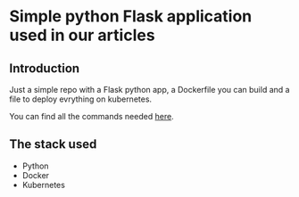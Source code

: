 # Simple python Flask application used in our articles

## Introduction

Just a simple repo with a Flask python app, a Dockerfile you can build and
a file to deploy evrything on kubernetes.

You can find all the commands needed [here](useful-cmds.sh).

## The stack used

- Python
- Docker
- Kubernetes
